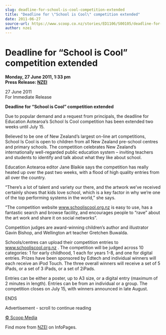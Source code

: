 ```yaml
---
slug: deadline-for-school-is-cool-competition-extended
title: "Deadline for \"School is Cool\" competition extended"
date: 2011-06-27
source-url: https://www.scoop.co.nz/stories/ED1106/S00105/deadline-for-school-is-cool-competition-extended.htm
author: nzei
---
```

Deadline for “School is Cool” competition extended
==================================================

**Monday, 27 June 2011, 1:33 pm**  
**Press Release: [NZEI](https://info.scoop.co.nz/NZEI)**

  
27 June 2011  
For Immediate Release

**Deadline for “School is Cool” competition extended**

Due to popular demand and a request from principals, the deadline for Education Aotearoa’s School Is Cool competition has been extended two weeks until July 15.

Believed to be one of New Zealand’s largest on-line art competitions, School Is Cool is open to children from all New Zealand pre-school centres and primary schools. The competition celebrates New Zealand’s internationally well-regarded public education system – inviting teachers and students to identify and talk about what they like about school.

Education Aotearoa editor Jane Blaikie says the competition has really heated up over the past two weeks, with a flood of high quality entries from all over the country.

“There’s a lot of talent and variety our there, and the artwork we’ve received certainly shows that kids love school, which is a key factor in why we’re one of the top performing systems in the world,” she says.

“The competition website www.schooliscool.org.nz is easy to use, has a fantastic search and browse facility, and encourages people to “rave” about the art work and share it on social networks”.

Competition judges are award-winning children’s author and illustrator Gavin Bishop, and Wellington art teacher Gretchen Buwalda.

Schools/centres can upload their competition entries to www.schooliscool.org.nz . The competition will be judged across 10 categories: 1 for early childhood, 1 each for years 1-8, and one for digital entries. Prizes have been sponsored by Edtech and individual winners will each receive an iPod Touch. The three overall winners will receive a set of 5 iPads, or a set of 3 iPads, or a set of 2iPads.

Entries can be either a poster, up to A3 size, or a digital entry (maximum of 2 minutes in length). Entries can be from an individual or a group. The competition closes on July 15, with winners announced in late August.

  
ENDS

Advertisement - scroll to continue reading





[© Scoop Media](http://www.scoop.co.nz/about/terms.html)

Find more from [NZEI](https://info.scoop.co.nz/NZEI) on InfoPages.